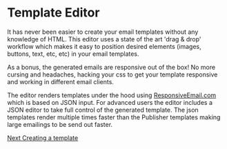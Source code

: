 # Template Editor

It has never been easier to create your email templates without any knowledge of HTML. This editor uses a state of the art 'drag & drop' workflow which makes it easy to position desired elements (images, buttons, text, etc, etc) in your email templates. 

As a bonus, the generated emails are responsive out of the box! No more cursing and headaches, hacking your css to get your template responsive and working in different email clients.

The editor renders templates under the hood using [ResponsiveEmail.com](https://www.responsiveemail.com) which is based on JSON input. For advanced users the editor includes a JSON editor to take full control of the generated template. The json templates render multiple times faster than the Publisher templates making large emailings to be send out faster. 

[Next Creating a template](copernica-docs:MarketingSuite/template-editor/create-template)
